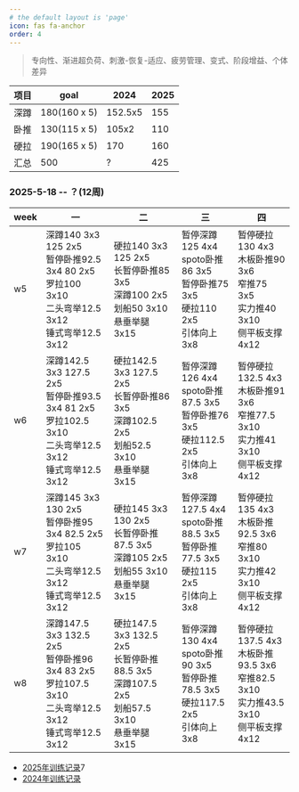 ```yaml
---
# the default layout is 'page'
icon: fas fa-anchor
order: 4
---
```


> 专向性、渐进超负荷、刺激-恢复-适应、疲劳管理、变式、阶段增益、个体差异

| 项目 | goal          | 2024    | 2025    |
| ---- | ------------ | -------- |------|
| 深蹲 | 180(160 x 5) | 152.5x5  | 155
| 卧推 | 130(115 x 5) | 105x2 | 110|
| 硬拉 | 190(165 x 5) | 170|160|
| 汇总 | 500 | ? | 425|

### 2025-5-18 -- ？(12周)

| week | 一 | 二 | 三 | 四  |
| ---- | -- | -- | -- | --- |
|w5 |深蹲140 3x3 125 2x5<br />暂停卧推92.5 3x4 80 2x5<br />罗拉100 3x10<br /> 二头弯举12.5 3x12<br />锤式弯举12.5 3x12|硬拉140 3x3 125 2x5<br />长暂停卧推85 3x5<br />深蹲100 2x5<br />划船50 3x10<br />悬垂举腿 3x15|暂停深蹲125 4x4<br />spoto卧推86 3x5<br />暂停卧推75 3x5<br />硬拉110 2x5<br />引体向上 3x8|暂停硬拉130 4x3<br />木板卧推90 3x6<br />窄推75 3x5<br />实力推40 3x10<br />侧平板支撑 4x12|
|w6 |深蹲142.5 3x3 127.5 2x5<br />暂停卧推93.5 3x4 81 2x5<br />罗拉102.5 3x10<br /> 二头弯举12.5 3x12<br />锤式弯举12.5 3x12|硬拉142.5 3x3 127.5 2x5<br />长暂停卧推86 3x5<br />深蹲102.5 2x5<br />划船52.5 3x10<br />悬垂举腿 3x15|暂停深蹲126 4x4<br />spoto卧推87.5 3x5<br />暂停卧推76 3x5<br />硬拉112.5 2x5<br />引体向上 3x8|暂停硬拉132.5 4x3<br />木板卧推91 3x6<br />窄推77.5 3x10<br />实力推41 3x10<br />侧平板支撑 4x12|
|w7 |深蹲145 3x3 130 2x5<br />暂停卧推95 3x4 82.5 2x5<br />罗拉105 3x10<br />二头弯举12.5 3x12<br />锤式弯举12.5 3x12|硬拉145 3x3 130 2x5<br />长暂停卧推87.5 3x5<br />深蹲105 2x5<br />划船55 3x10<br />悬垂举腿 3x15|暂停深蹲127.5 4x4<br />spoto卧推88.5 3x5<br />暂停卧推77.5 3x5<br />硬拉115 2x5<br />引体向上 3x8|暂停硬拉135 4x3<br />木板卧推92.5 3x6<br />窄推80 3x10<br />实力推42 3x10<br />侧平板支撑 4x12|
|w8 |深蹲147.5 3x3 132.5 2x5<br />暂停卧推96 3x4 83 2x5<br />罗拉107.5 3x10<br />二头弯举12.5 3x12<br />锤式弯举12.5 3x12|硬拉147.5 3x3 132.5 2x5<br />长暂停卧推88.5 3x5<br />深蹲107.5 2x5<br />划船57.5 3x10<br />悬垂举腿 3x15|暂停深蹲130 4x4<br />spoto卧推90 3x5<br />暂停卧推78.5 3x5<br />硬拉117.5 2x5<br />引体向上 3x8|暂停硬拉137.5 4x3<br />木板卧推93.5 3x6<br />窄推82.5 3x10<br />实力推43.5 3x10<br />侧平板支撑 4x12|



- [2025年训练记录](/posts/train-record-2025)7
- [2024年训练记录](/posts/train-record-2024)



